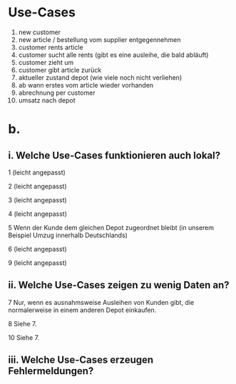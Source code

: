 # Use-Cases
1.  new customer
2.  new article / bestellung vom supplier entgegennehmen
3.  customer rents article
4.  customer sucht alle rents (gibt es eine ausleihe, die bald abläuft)
5.  customer zieht um
6.  customer gibt article zurück
7.  aktueller zustand depot (wie viele noch nicht verliehen)
8.  ab wann erstes vom article wieder vorhanden
9.  abrechnung per customer
10. umsatz nach depot

# b.
## i. Welche Use-Cases funktionieren auch lokal?
1 (leicht angepasst)

2 (leicht angepasst)

3 (leicht angepasst)

4 (leicht angepasst)

5 Wenn der Kunde dem gleichen Depot zugeordnet bleibt (in unserem Beispiel Umzug innerhalb Deutschlands)

6 (leicht angepasst)

9 (leicht angepasst)


## ii. Welche Use-Cases zeigen zu wenig Daten an?
7 Nur, wenn es ausnahmsweise Ausleihen von Kunden gibt, die normalerweise in einem anderen Depot einkaufen.

8 Siehe 7.

10 Siehe 7.


## iii. Welche Use-Cases erzeugen Fehlermeldungen?
